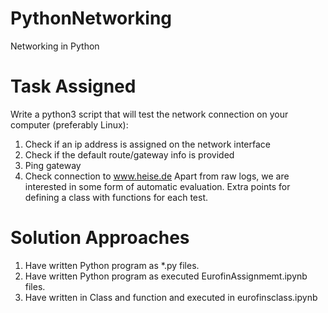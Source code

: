 # PythonNetworking
Networking in Python 

# Task Assigned
Write a python3 script that will test the network connection on your computer (preferably Linux):
1) Check if an ip address is assigned on the network interface
2) Check if the default route/gateway info is provided
3) Ping gateway
4) Check connection to www.heise.de
Apart from raw logs, we are interested in some form of automatic evaluation. Extra points for defining a class with functions for each test.



# Solution Approaches
1) Have written Python program as *.py files.
2) Have written Python program as executed EurofinAssignmemt.ipynb files.
3) Have written in Class and function and executed in eurofinsclass.ipynb

